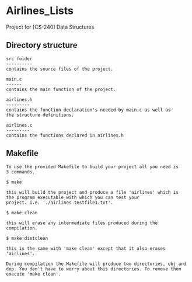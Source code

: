 # Airlines_Lists
Project for [CS-240] Data Structures 

Directory structure
-------------------

    src folder 
    ----------
    contains the source files of the project.

    main.c
    ------
    contains the main function of the project.

    airlines.h 
    ---------
    contains the function declaration's needed by main.c as well as
    the structure definitions.

    airlines.c 
    ---------
    contains the functions declared in airlines.h
    
    
    
Makefile
--------

    To use the provided Makefile to build your project all you need is
    3 commands.

    $ make

    this will build the project and produce a file 'airlines' which is
    the program executable with which you can test your
    project. i.e. './airlines testfile1.txt'.

    $ make clean

    this will erase any intermediate files produced during the compilation.

    $ make distclean

    this is the same with 'make clean' except that it also erases
    'airlines'.

    During compilation the Makefile will produce two directories, obj and
    dep. You don't have to worry about this directories. To remove them
    execute 'make clean'.
